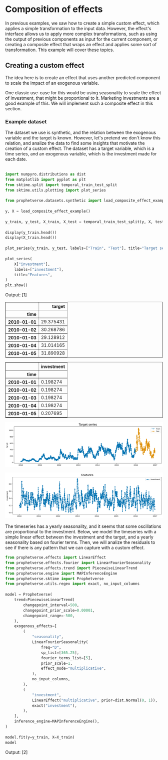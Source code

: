 # Composition of effects

In previous examples, we saw how to create a simple custom effect,
which applies a simple transformation to the input data. However, the effect's
interface allows us to apply more complex transformations, such as using the output
of previous components as input for the current component, or creating a composite
effect that wraps an effect and applies some sort of transformation. This example
will cover these topics.

## Creating a custom effect

The idea here is to create an effect that uses another predicted component
to scale the impact of an exogenous variable.

One classic use-case for this would be using seasonality to scale
the effect of investment, that might be proportional to it.
Marketing investments are a good example of this. We will implement such a composite
effect in this section.

### Example dataset

The dataset we use is synthetic, and the relation between the exogenous variable
and the target is known. However, let's pretend we don't know this relation, and
analize the data to find some insights that motivate the creation of a custom
effect. The dataset has a target variable, which is a time series, and an exogenous
variable, which is the investment made for each date.





```python

import numpyro.distributions as dist
from matplotlib import pyplot as plt
from sktime.split import temporal_train_test_split
from sktime.utils.plotting import plot_series

from prophetverse.datasets.synthetic import load_composite_effect_example

y, X = load_composite_effect_example()

y_train, y_test, X_train, X_test = temporal_train_test_split(y, X, test_size=365)

display(y_train.head())
display(X_train.head())

plot_series(y_train, y_test, labels=["Train", "Test"], title="Target series")

plot_series(
    X["investment"],
    labels=["investment"],
    title="Features",
)
plt.show()


```
<p class="cell-output-title jp-RenderedText jp-OutputArea-output">Output: <span class="cell-output-count">[1]</span></p>


<div>
<style scoped>
    .dataframe tbody tr th:only-of-type {
        vertical-align: middle;
    }

    .dataframe tbody tr th {
        vertical-align: top;
    }

    .dataframe thead th {
        text-align: right;
    }
</style>
<table border="1" class="dataframe">
  <thead>
    <tr style="text-align: right;">
      <th></th>
      <th>target</th>
    </tr>
    <tr>
      <th>time</th>
      <th></th>
    </tr>
  </thead>
  <tbody>
    <tr>
      <th>2010-01-01</th>
      <td>29.375431</td>
    </tr>
    <tr>
      <th>2010-01-02</th>
      <td>30.268786</td>
    </tr>
    <tr>
      <th>2010-01-03</th>
      <td>29.128912</td>
    </tr>
    <tr>
      <th>2010-01-04</th>
      <td>31.014165</td>
    </tr>
    <tr>
      <th>2010-01-05</th>
      <td>31.890928</td>
    </tr>
  </tbody>
</table>
</div>



<div>
<style scoped>
    .dataframe tbody tr th:only-of-type {
        vertical-align: middle;
    }

    .dataframe tbody tr th {
        vertical-align: top;
    }

    .dataframe thead th {
        text-align: right;
    }
</style>
<table border="1" class="dataframe">
  <thead>
    <tr style="text-align: right;">
      <th></th>
      <th>investment</th>
    </tr>
    <tr>
      <th>time</th>
      <th></th>
    </tr>
  </thead>
  <tbody>
    <tr>
      <th>2010-01-01</th>
      <td>0.198274</td>
    </tr>
    <tr>
      <th>2010-01-02</th>
      <td>0.198274</td>
    </tr>
    <tr>
      <th>2010-01-03</th>
      <td>0.198274</td>
    </tr>
    <tr>
      <th>2010-01-04</th>
      <td>0.198274</td>
    </tr>
    <tr>
      <th>2010-01-05</th>
      <td>0.207695</td>
    </tr>
  </tbody>
</table>
</div>



    
![png](index_files/output_1_3.png)
    



    
![png](index_files/output_1_4.png)
    



The timeseries has a yearly seasonality, and it seems that some oscillations are
proportional to
the investment. Below, we model the timeseries with a simple linear effect between
the investment and the target, and a yearly seasonality based on fourier terms.
Then, we will analize the residuals to see if there is any pattern that we can
capture with a custom effect.





```python
from prophetverse.effects import LinearEffect
from prophetverse.effects.fourier import LinearFourierSeasonality
from prophetverse.effects.trend import PiecewiseLinearTrend
from prophetverse.engine import MAPInferenceEngine
from prophetverse.sktime import Prophetverse
from prophetverse.utils.regex import exact, no_input_columns

model = Prophetverse(
    trend=PiecewiseLinearTrend(
        changepoint_interval=500,
        changepoint_prior_scale=0.00001,
        changepoint_range=-500,
    ),
    exogenous_effects=[
        (
            "seasonality",
            LinearFourierSeasonality(
                freq="D",
                sp_list=[365.25],
                fourier_terms_list=[5],
                prior_scale=1,
                effect_mode="multiplicative",
            ),
            no_input_columns,
        ),
        (
            "investment",
            LinearEffect("multiplicative", prior=dist.Normal(0, 1)),
            exact("investment"),
        ),
    ],
    inference_engine=MAPInferenceEngine(),
)

model.fit(y=y_train, X=X_train)
model


```
<p class="cell-output-title jp-RenderedText jp-OutputArea-output">Output: <span class="cell-output-count">[2]</span></p>




<style>#sk-95e9b702-5dd3-4997-8ace-6ebe627a4404 {
    /* Definition of color scheme common for light and dark mode */
    --sklearn-color-text: black;
    --sklearn-color-line: gray;
    /* Definition of color scheme for objects */
    --sklearn-color-level-0: #fff5e6;
    --sklearn-color-level-1: #f6e4d2;
    --sklearn-color-level-2: #ffe0b3;
    --sklearn-color-level-3: chocolate;

    /* Specific color for light theme */
    --sklearn-color-text-on-default-background: var(--theme-code-foreground, var(--jp-content-font-color1, black));
    --sklearn-color-background: var(--theme-background, var(--jp-layout-color0, white));
    --sklearn-color-border-box: var(--theme-code-foreground, var(--jp-content-font-color1, black));
    --sklearn-color-icon: #696969;

    @media (prefers-color-scheme: dark) {
      /* Redefinition of color scheme for dark theme */
      --sklearn-color-text-on-default-background: var(--theme-code-foreground, var(--jp-content-font-color1, white));
      --sklearn-color-background: var(--theme-background, var(--jp-layout-color0, #111));
      --sklearn-color-border-box: var(--theme-code-foreground, var(--jp-content-font-color1, white));
      --sklearn-color-icon: #878787;
    }
  }

  #sk-95e9b702-5dd3-4997-8ace-6ebe627a4404 {
    color: var(--sklearn-color-text);
  }

  #sk-95e9b702-5dd3-4997-8ace-6ebe627a4404 pre {
    padding: 0;
  }

  #sk-95e9b702-5dd3-4997-8ace-6ebe627a4404 input.sk-hidden--visually {
    border: 0;
    clip: rect(1px 1px 1px 1px);
    clip: rect(1px, 1px, 1px, 1px);
    height: 1px;
    margin: -1px;
    overflow: hidden;
    padding: 0;
    position: absolute;
    width: 1px;
  }

  #sk-95e9b702-5dd3-4997-8ace-6ebe627a4404 div.sk-dashed-wrapped {
    border: 1px dashed var(--sklearn-color-line);
    margin: 0 0.4em 0.5em 0.4em;
    box-sizing: border-box;
    padding-bottom: 0.4em;
    background-color: var(--sklearn-color-background);
  }

  #sk-95e9b702-5dd3-4997-8ace-6ebe627a4404 div.sk-container {
    /* jupyter's `normalize.less` sets `[hidden] { display: none; }`
       but bootstrap.min.css set `[hidden] { display: none !important; }`
       so we also need the `!important` here to be able to override the
       default hidden behavior on the sphinx rendered scikit-learn.org.
       See: https://github.com/scikit-learn/scikit-learn/issues/21755 */
    display: inline-block !important;
    position: relative;
  }

  #sk-95e9b702-5dd3-4997-8ace-6ebe627a4404 div.sk-text-repr-fallback {
    display: none;
  }

  div.sk-parallel-item,
  div.sk-serial,
  div.sk-item {
    /* draw centered vertical line to link estimators */
    background-image: linear-gradient(var(--sklearn-color-text-on-default-background), var(--sklearn-color-text-on-default-background));
    background-size: 2px 100%;
    background-repeat: no-repeat;
    background-position: center center;
  }

  /* Parallel-specific style estimator block */

  #sk-95e9b702-5dd3-4997-8ace-6ebe627a4404 div.sk-parallel-item::after {
    content: "";
    width: 100%;
    border-bottom: 2px solid var(--sklearn-color-text-on-default-background);
    flex-grow: 1;
  }

  #sk-95e9b702-5dd3-4997-8ace-6ebe627a4404 div.sk-parallel {
    display: flex;
    align-items: stretch;
    justify-content: center;
    background-color: var(--sklearn-color-background);
    position: relative;
  }

  #sk-95e9b702-5dd3-4997-8ace-6ebe627a4404 div.sk-parallel-item {
    display: flex;
    flex-direction: column;
  }

  #sk-95e9b702-5dd3-4997-8ace-6ebe627a4404 div.sk-parallel-item:first-child::after {
    align-self: flex-end;
    width: 50%;
  }

  #sk-95e9b702-5dd3-4997-8ace-6ebe627a4404 div.sk-parallel-item:last-child::after {
    align-self: flex-start;
    width: 50%;
  }

  #sk-95e9b702-5dd3-4997-8ace-6ebe627a4404 div.sk-parallel-item:only-child::after {
    width: 0;
  }

  /* Serial-specific style estimator block */

  #sk-95e9b702-5dd3-4997-8ace-6ebe627a4404 div.sk-serial {
    display: flex;
    flex-direction: column;
    align-items: center;
    background-color: var(--sklearn-color-background);
    padding-right: 1em;
    padding-left: 1em;
  }


  /* Toggleable style: style used for estimator/Pipeline/ColumnTransformer box that is
  clickable and can be expanded/collapsed.
  - Pipeline and ColumnTransformer use this feature and define the default style
  - Estimators will overwrite some part of the style using the `sk-estimator` class
  */

  /* Pipeline and ColumnTransformer style (default) */

  #sk-95e9b702-5dd3-4997-8ace-6ebe627a4404 div.sk-toggleable {
    /* Default theme specific background. It is overwritten whether we have a
    specific estimator or a Pipeline/ColumnTransformer */
    background-color: var(--sklearn-color-background);
  }

  /* Toggleable label */
  #sk-95e9b702-5dd3-4997-8ace-6ebe627a4404 label.sk-toggleable__label {
    cursor: pointer;
    display: block;
    width: 100%;
    margin-bottom: 0;
    padding: 0.5em;
    box-sizing: border-box;
    text-align: center;
  }

  #sk-95e9b702-5dd3-4997-8ace-6ebe627a4404 label.sk-toggleable__label-arrow:before {
    /* Arrow on the left of the label */
    content: "▸";
    float: left;
    margin-right: 0.25em;
    color: var(--sklearn-color-icon);
  }

  #sk-95e9b702-5dd3-4997-8ace-6ebe627a4404 label.sk-toggleable__label-arrow:hover:before {
    color: var(--sklearn-color-text);
  }

  /* Toggleable content - dropdown */

  #sk-95e9b702-5dd3-4997-8ace-6ebe627a4404 div.sk-toggleable__content {
    max-height: 0;
    max-width: 0;
    overflow: hidden;
    text-align: left;
    background-color: var(--sklearn-color-level-0);
  }

  #sk-95e9b702-5dd3-4997-8ace-6ebe627a4404 div.sk-toggleable__content pre {
    margin: 0.2em;
    border-radius: 0.25em;
    color: var(--sklearn-color-text);
    background-color: var(--sklearn-color-level-0);
  }

  #sk-95e9b702-5dd3-4997-8ace-6ebe627a4404 input.sk-toggleable__control:checked~div.sk-toggleable__content {
    /* Expand drop-down */
    max-height: 200px;
    max-width: 100%;
    overflow: auto;
  }

  #sk-95e9b702-5dd3-4997-8ace-6ebe627a4404 input.sk-toggleable__control:checked~label.sk-toggleable__label-arrow:before {
    content: "▾";
  }

  /* Pipeline/ColumnTransformer-specific style */

  #sk-95e9b702-5dd3-4997-8ace-6ebe627a4404 div.sk-label input.sk-toggleable__control:checked~label.sk-toggleable__label {
    color: var(--sklearn-color-text);
    background-color: var(--sklearn-color-level-2);
  }

  /* Estimator-specific style */

  /* Colorize estimator box */
  #sk-95e9b702-5dd3-4997-8ace-6ebe627a4404 div.sk-estimator input.sk-toggleable__control:checked~label.sk-toggleable__label {
    /* unfitted */
    background-color: var(--sklearn-color-level-2);
  }

  #sk-95e9b702-5dd3-4997-8ace-6ebe627a4404 div.sk-label label.sk-toggleable__label,
  #sk-95e9b702-5dd3-4997-8ace-6ebe627a4404 div.sk-label label {
    /* The background is the default theme color */
    color: var(--sklearn-color-text-on-default-background);
  }

  /* On hover, darken the color of the background */
  #sk-95e9b702-5dd3-4997-8ace-6ebe627a4404 div.sk-label:hover label.sk-toggleable__label {
    color: var(--sklearn-color-text);
    background-color: var(--sklearn-color-level-2);
  }

  /* Estimator label */

  #sk-95e9b702-5dd3-4997-8ace-6ebe627a4404 div.sk-label label {
    font-family: monospace;
    font-weight: bold;
    display: inline-block;
    line-height: 1.2em;
  }

  #sk-95e9b702-5dd3-4997-8ace-6ebe627a4404 div.sk-label-container {
    text-align: center;
  }

  /* Estimator-specific */
  #sk-95e9b702-5dd3-4997-8ace-6ebe627a4404 div.sk-estimator {
    font-family: monospace;
    border: 1px dotted var(--sklearn-color-border-box);
    border-radius: 0.25em;
    box-sizing: border-box;
    margin-bottom: 0.5em;
    background-color: var(--sklearn-color-level-0);
  }

  /* on hover */
  #sk-95e9b702-5dd3-4997-8ace-6ebe627a4404 div.sk-estimator:hover {
    background-color: var(--sklearn-color-level-2);
  }

  /* Specification for estimator info */

  .sk-estimator-doc-link,
  a:link.sk-estimator-doc-link,
  a:visited.sk-estimator-doc-link {
    float: right;
    font-size: smaller;
    line-height: 1em;
    font-family: monospace;
    background-color: var(--sklearn-color-background);
    border-radius: 1em;
    height: 1em;
    width: 1em;
    text-decoration: none !important;
    margin-left: 1ex;
    border: var(--sklearn-color-level-1) 1pt solid;
    color: var(--sklearn-color-level-1);
  }

  /* On hover */
  div.sk-estimator:hover .sk-estimator-doc-link:hover,
  .sk-estimator-doc-link:hover,
  div.sk-label-container:hover .sk-estimator-doc-link:hover,
  .sk-estimator-doc-link:hover {
    background-color: var(--sklearn-color-level-3);
    color: var(--sklearn-color-background);
    text-decoration: none;
  }

  /* Span, style for the box shown on hovering the info icon */
  .sk-estimator-doc-link span {
    display: none;
    z-index: 9999;
    position: relative;
    font-weight: normal;
    right: .2ex;
    padding: .5ex;
    margin: .5ex;
    width: min-content;
    min-width: 20ex;
    max-width: 50ex;
    color: var(--sklearn-color-text);
    box-shadow: 2pt 2pt 4pt #999;
    background: var(--sklearn-color-level-0);
    border: .5pt solid var(--sklearn-color-level-3);
  }

  .sk-estimator-doc-link:hover span {
    display: block;
  }

  /* "?"-specific style due to the `<a>` HTML tag */

  #sk-95e9b702-5dd3-4997-8ace-6ebe627a4404 a.estimator_doc_link {
    float: right;
    font-size: 1rem;
    line-height: 1em;
    font-family: monospace;
    background-color: var(--sklearn-color-background);
    border-radius: 1rem;
    height: 1rem;
    width: 1rem;
    text-decoration: none;
    color: var(--sklearn-color-level-1);
    border: var(--sklearn-color-level-1) 1pt solid;
  }

  /* On hover */
  #sk-95e9b702-5dd3-4997-8ace-6ebe627a4404 a.estimator_doc_link:hover {
    background-color: var(--sklearn-color-level-3);
    color: var(--sklearn-color-background);
    text-decoration: none;
  }
</style><div id='sk-95e9b702-5dd3-4997-8ace-6ebe627a4404' class="sk-top-container"><div class="sk-text-repr-fallback"><pre>Prophetverse(exogenous_effects=[(&#x27;seasonality&#x27;,
                                 LinearFourierSeasonality(effect_mode=&#x27;multiplicative&#x27;,
                                                          fourier_terms_list=[5],
                                                          freq=&#x27;D&#x27;,
                                                          prior_scale=1,
                                                          sp_list=[365.25]),
                                 &#x27;^$&#x27;),
                                (&#x27;investment&#x27;,
                                 LinearEffect(prior=&lt;numpyro.distributions.continuous.Normal object at 0x1102fbe90&gt;),
                                 &#x27;^investment$&#x27;)],
             inference_engine=MAPInferenceEngine(),
             trend=PiecewiseLinearTrend(changepoint_interval=500,
                                        changepoint_prior_scale=1e-05,
                                        changepoint_range=-500))</pre><b>Please rerun this cell to show the HTML repr or trust the notebook.</b></div><div class="sk-container" hidden><div class="sk-item sk-dashed-wrapped"><div class='sk-label-container'><div class="sk-label sk-toggleable"><input class="sk-toggleable__control sk-hidden--visually" id=UUID('95d8c5eb-2432-4002-931a-4eaa000658a5') type="checkbox" ><label for=UUID('95d8c5eb-2432-4002-931a-4eaa000658a5') class='sk-toggleable__label sk-toggleable__label-arrow'>Prophetverse</label><div class="sk-toggleable__content"><pre>Prophetverse(exogenous_effects=[(&#x27;seasonality&#x27;,
                                 LinearFourierSeasonality(effect_mode=&#x27;multiplicative&#x27;,
                                                          fourier_terms_list=[5],
                                                          freq=&#x27;D&#x27;,
                                                          prior_scale=1,
                                                          sp_list=[365.25]),
                                 &#x27;^$&#x27;),
                                (&#x27;investment&#x27;,
                                 LinearEffect(prior=&lt;numpyro.distributions.continuous.Normal object at 0x1102fbe90&gt;),
                                 &#x27;^investment$&#x27;)],
             inference_engine=MAPInferenceEngine(),
             trend=PiecewiseLinearTrend(changepoint_interval=500,
                                        changepoint_prior_scale=1e-05,
                                        changepoint_range=-500))</pre></div></div></div><div class="sk-parallel"><div class="sk-parallel-item"><div class="sk-item"><div class='sk-label-container'><div class="sk-label sk-toggleable"><input class="sk-toggleable__control sk-hidden--visually" id=UUID('6a1d4dad-e026-4e37-9d4d-6f453a2c4604') type="checkbox" ><label for=UUID('6a1d4dad-e026-4e37-9d4d-6f453a2c4604') class='sk-toggleable__label sk-toggleable__label-arrow'>trend: PiecewiseLinearTrend</label><div class="sk-toggleable__content"><pre>PiecewiseLinearTrend(changepoint_interval=500, changepoint_prior_scale=1e-05,
                     changepoint_range=-500)</pre></div></div></div><div class="sk-serial"><div class='sk-item'><div class="sk-estimator sk-toggleable"><input class="sk-toggleable__control sk-hidden--visually" id=UUID('1323bb66-dd71-4e51-804b-d2f5cb64ba21') type="checkbox" ><label for=UUID('1323bb66-dd71-4e51-804b-d2f5cb64ba21') class='sk-toggleable__label sk-toggleable__label-arrow'>PiecewiseLinearTrend</label><div class="sk-toggleable__content"><pre>PiecewiseLinearTrend(changepoint_interval=500, changepoint_prior_scale=1e-05,
                     changepoint_range=-500)</pre></div></div></div></div></div></div></div></div></div></div>



We plot the predictions on training set to see if the model performs well.



```python
y_pred = model.predict(X=X_train, fh=y_train.index)
plot_series(y_train,  y_pred, labels=["Train", "Pred"],
            title="Target series")
plt.show()


```
<p class="cell-output-title jp-RenderedText jp-OutputArea-output">Output: <span class="cell-output-count">[3]</span></p>


    
![png](index_files/output_5_0.png)
    


We can see that some peaks are not captured by the model.
Our hypothesis to explain this phenomenon
is that the investment has more impact on the target when it is
done during the positive seasonality periods. To test this, we plot the residuals
of the model against the investment, and color the points based on the seasonality
component. We can see that slopes are different for positive and negative
seasonality, which indicates that our hypothesis is possibly correct.




```python
components = model.predict_components(X=X_train, fh=y_train.index)

residual = y_train["target"] - components["mean"]

fig, ax = plt.subplots()
ax.scatter(
    X_train["investment"],
    residual,
    c=components["seasonality"] < 0,
    cmap="Accent",
    alpha=0.9
)
# Create legend manually
colors = plt.cm.get_cmap("Accent").colors
ax.scatter([], [], color=colors[0], label="Positive seasonality")
ax.scatter([], [], color=colors[1], label="Negative seasonality")
ax.legend()
ax.set(xlabel="Investment", ylabel="Residual", title="Residuals vs Investment")
fig.show()


```
<p class="cell-output-title jp-RenderedText jp-OutputArea-output">Output: <span class="cell-output-count">[4]</span></p>


    
![png](index_files/output_7_1.png)
    


## Creating the composite effect
To model this behaviour with Prophetverse, we will create a custom effect, that
scales a new effect by the output of a previous component.
The `_fit` and `_transform` methods call the inner effect's methods, and the
predict method multiplies the inner effect's predictions by the seasonality, which
is passed as `base_effect_name`.




```python
from typing import Any, Dict, List

import jax.numpy as jnp
import pandas as pd

from prophetverse.effects.base import BaseEffect


class WrapEffectAndScaleByAnother(BaseEffect):
    """Wrap an effect and scale it by another effect.

    Parameters
    ----------
    effect : BaseEffect
        The effect to wrap.
    
    """

    _tags = {"skip_predict_if_no_match": False, "supports_multivariate": False}

    def __init__(
        self,
        effect: BaseEffect,
        base_effect_name: str,
    ):

        self.effect = effect
        self.base_effect_name = base_effect_name

        super().__init__()

        self.clone_tags(effect)

    def _fit(self, y: pd.DataFrame, X: pd.DataFrame, scale: float = 1):
        """Initialize the effect.

        This method is called during `fit()` of the forecasting model.
        It receives the Exogenous variables DataFrame and should be used to initialize
        any necessary parameters or data structures, such as detecting the columns that
        match the regex pattern.

        This method MUST set _input_feature_columns_names to a list of column names

        Parameters
        ----------
        y : pd.DataFrame
            The timeseries dataframe

        X : pd.DataFrame
            The DataFrame to initialize the effect.

        scale : float, optional
            The scale of the timeseries. For multivariate timeseries, this is
            a dataframe. For univariate, it is a simple float.

        Returns
        -------
        None
        """
        self.effect.fit(X=X, y=y, scale=scale)

    def _transform(self, X: pd.DataFrame, fh: pd.Index) -> Dict[str, Any]:
        """Prepare input data to be passed to numpyro model.

        Returns a dictionary with the data for the lift and for the inner effect.

        Parameters
        ----------
        X : pd.DataFrame
            The input DataFrame containing the exogenous variables for the training
            time indexes, if passed during fit, or for the forecasting time indexes, if
            passed during predict.

        fh : pd.Index
            The forecasting horizon as a pandas Index.

        Returns
        -------
        Dict[str, Any]
            Dictionary with data for the lift and for the inner effect
        """
        return self.effect.transform(X=X, fh=fh)

    def _predict(
        self, data: Dict, predicted_effects: Dict[str, jnp.ndarray]
    ) -> jnp.ndarray:
        """Apply and return the effect values.

        Parameters
        ----------
        data : Any
            Data obtained from the transformed method.

        predicted_effects : Dict[str, jnp.ndarray], optional
            A dictionary containing the predicted effects, by default None.

        Returns
        -------
        jnp.ndarray
            An array with shape (T,1) for univariate timeseries.
        """
        out = self.effect.predict(
            data=data,  predicted_effects=predicted_effects
        )

        base_effect = predicted_effects[self.base_effect_name]
        return base_effect * out 

    @property
    def input_feature_column_names(self) -> List[str]:
        """Return the input feature columns names."""
        return self.effect.input_feature_column_names



```

### Instantiating the model with the composite effect
To create the model, we use the model instance we have, and the rshift operator to
append the composite effect to the model.



```python
import numpyro.distributions as dist
from prophetverse.engine.optimizer import AdamOptimizer

composite_effect_tuple = (
    
    "investment_seasonality", # The effect ID, can be what you want
    # Now the effect object
    WrapEffectAndScaleByAnother(
        # The effect to wrap
        effect=LinearEffect("multiplicative", prior=dist.HalfNormal(1)),
        # The previous effect to use as scale. It is important
        # That this base_effect is passed before this effect in
        # exogenous_effect parameter!
        base_effect_name="seasonality",
    ),
    # The columns to pass to the effect. In this case, we only pass
    # the investment column
    exact("investment"),
)

# We use the rshift operator to append an effect to the model
model_composite = model >> composite_effect_tuple

model_composite.fit(y=y_train, X=X_train)
y_pred_composite = model_composite.predict(X=X_train, fh=y_train.index)



```

We can see below how these oscilations are captured by the model correctly
when adding this joint effect.

plot_series(
    y_train,  y_pred_composite, labels=["Train", "Pred"], title="Target series"
)



### Evaluating the model on test set
We compare to the previous model to see if the new effect improved the predictions on
test set:



```python

y_pred_composite = model_composite.predict(X=X_test, fh=y_test.index)
y_pred = model.predict(X=X_test, fh=y_test.index)

plot_series(
    y_test, y_pred, y_pred_composite,
    labels=["Test", "Pred", "Pred composite"],
    title="Target series")

plt.show()



```
<p class="cell-output-title jp-RenderedText jp-OutputArea-output">Output: <span class="cell-output-count">[7]</span></p>


    
![png](index_files/output_14_0.png)
    


### Extracting the components
The components can be extracted as usual, with the `predict_components` method.



```python
components = model_composite.predict_components(fh=y_test.index, X=X_test)

fig, ax = plt.subplots(figsize=(10,5))
components.plot.line(ax=ax)
ax.set_title("Predicted Components")
fig.show()
```
<p class="cell-output-title jp-RenderedText jp-OutputArea-output">Output: <span class="cell-output-count">[8]</span></p>


    
![png](index_files/output_16_1.png)
    

